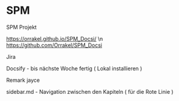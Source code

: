 # SPM
SPM Projekt

https://orrakel.github.io/SPM_Docsi/ \n
https://github.com/Orrakel/SPM_Docsi

 
Jira

Docsify - bis nächste Woche fertig ( Lokal installieren )

Remark jayce

sidebar.md - Navigation zwischen den Kapiteln ( für die Rote Linie )
